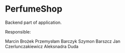 # PerfumeShop
Backend part of application.

Responsible:

Marcin Brożek
Przemysłam Barczyk
Szymon Barszcz
Jan Czerlunczakiewicz
Aleksnadra Duda